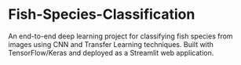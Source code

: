 # Fish-Species-Classification
An end-to-end deep learning project for classifying fish species from images using CNN and Transfer Learning techniques. Built with TensorFlow/Keras and deployed as a Streamlit web application.
